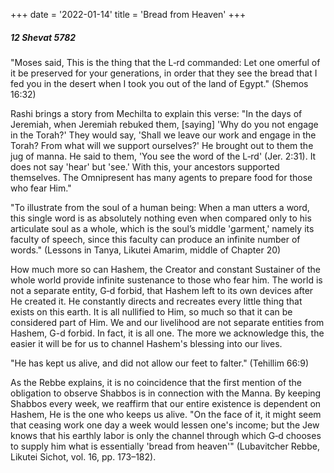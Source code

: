 +++
date = '2022-01-14'
title = 'Bread from Heaven'
+++

##### 12 Shevat 5782

"Moses said, This is the thing that the L‑rd commanded: Let one omerful of it be preserved for your generations, in order that they see the bread that I fed you in the desert when I took you out of the land of Egypt." (Shemos 16:32)

Rashi brings a story from Mechilta to explain this verse: "In the days of Jeremiah, when Jeremiah rebuked them, [saying] 'Why do you not engage in the Torah?' They would say, 'Shall we leave our work and engage in the Torah? From what will we support ourselves?' He brought out to them the jug of manna. He said to them, 'You see the word of the L‑rd' (Jer. 2:31). It does not say 'hear' but 'see.' With this, your ancestors supported themselves. The Omnipresent has many agents to prepare food for those who fear Him."

"To illustrate from the soul of a human being: When a man utters a word, this single word is as absolutely nothing even when compared only to his articulate soul as a whole, which is the soul’s middle 'garment,' namely its faculty of speech, since this faculty can produce an infinite number of words." (Lessons in Tanya, Likutei Amarim, middle of Chapter 20)

How much more so can Hashem, the Creator and constant Sustainer of the whole world provide infinite sustenance to those who fear him. The world is not a separate entity, G‑d forbid, that Hashem left to its own devices after He created it. He constantly directs and recreates every little thing that exists on this earth. It is all nullified to Him, so much so that it can be considered part of Him. We and our livelihood are not separate entities from Hashem, G-d forbid. In fact, it is all one. The more we acknowledge this, the easier it will be for us to channel Hashem's blessing into our lives.

"He has kept us alive, and did not allow our feet to falter." (Tehillim 66:9)

As the Rebbe explains, it is no coincidence that the first mention of the obligation to observe Shabbos is in connection with the Manna. By keeping Shabbos every week, we reaffirm that our entire existence is dependent on Hashem, He is the one who keeps us alive. "On the face of it, it might seem that ceasing work one day a week would lessen one's income; but the Jew knows that his earthly labor is only the channel through which G‑d chooses to supply him what is essentially 'bread from heaven'" (Lubavitcher Rebbe, Likutei Sichot, vol. 16, pp. 173–182).
